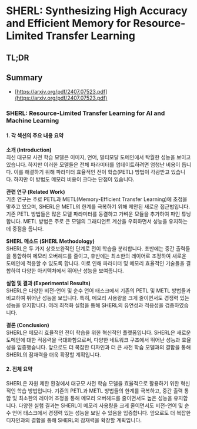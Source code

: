 # SHERL: Synthesizing High Accuracy and Efficient Memory for Resource-Limited Transfer Learning
## TL;DR
## Summary
- [https://arxiv.org/pdf/2407.07523.pdf](https://arxiv.org/pdf/2407.07523.pdf)

### SHERL: Resource-Limited Transfer Learning for AI and Machine Learning

#### 1. 각 섹션의 주요 내용 요약

**소개 (Introduction)**  
최신 대규모 사전 학습 모델은 이미지, 언어, 멀티모달 도메인에서 탁월한 성능을 보이고 있습니다. 하지만 이러한 모델들은 전체 파라미터를 업데이트하려면 엄청난 비용이 듭니다. 이를 해결하기 위해 파라미터 효율적인 전이 학습(PETL) 방법이 각광받고 있습니다. 하지만 이 방법도 메모리 비용이 크다는 단점이 있습니다.

**관련 연구 (Related Work)**  
기존 연구는 주로 PETL과 METL(Memory-Efficient Transfer Learning)에 초점을 맞추고 있으며, SHERL은 METL의 한계를 극복하기 위해 제안된 새로운 접근법입니다. 기존 PETL 방법들은 많은 모델 파라미터를 동결하고 가벼운 모듈을 추가하여 파인 튜닝합니다. METL 방법은 주로 큰 모델의 그래디언트 계산을 우회하면서 성능을 유지하는 데 중점을 둡니다.

**SHERL 메소드 (SHERL Methodology)**  
SHERL은 두 가지 상호보완적인 단계로 전이 학습을 분리합니다. 초반에는 중간 출력들을 통합하여 메모리 오버헤드를 줄이고, 후반에는 최소한의 레이어로 조정하여 새로운 도메인에 적응할 수 있도록 합니다. 이로 인해 파라미터 및 메모리 효율적인 기술들을 결합하여 다양한 아키텍처에서 뛰어난 성능을 보여줍니다.

**실험 및 결과 (Experimental Results)**  
SHERL은 다양한 비전-언어 및 순수 언어 태스크에서 기존의 PETL 및 METL 방법들과 비교하여 뛰어난 성능을 보입니다. 특히, 메모리 사용량을 크게 줄이면서도 경쟁력 있는 성능을 유지합니다. 여러 최적화 실험을 통해 SHERL의 유연성과 적응성을 검증하였습니다.

**결론 (Conclusion)**  
SHERL은 메모리 효율적인 전이 학습을 위한 혁신적인 플랫폼입니다. SHERL은 새로운 도메인에 대한 적응력을 극대화함으로써, 다양한 네트워크 구조에서 뛰어난 성능과 효율성을 입증했습니다. 앞으로도 더 복잡한 디자인과 더 큰 사전 학습 모델과의 결합을 통해 SHERL의 잠재력을 더욱 확장할 계획입니다.

#### 2. 전체 요약

SHERL은 자원 제한 환경에서 대규모 사전 학습 모델을 효율적으로 활용하기 위한 혁신적인 학습 방법입니다. 기존의 PETL과 METL 방법들의 한계를 극복하고, 중간 출력 통합 및 최소한의 레이어 조정을 통해 메모리 오버헤드를 줄이면서도 높은 성능을 유지합니다. 다양한 실험 결과는 SHERL이 메모리 사용량을 크게 줄이면서도 비전-언어 및 순수 언어 태스크에서 경쟁력 있는 성능을 보일 수 있음을 입증합니다. 앞으로도 더 복잡한 디자인과의 결합을 통해 SHERL의 잠재력을 확장할 계획입니다.